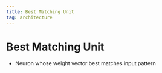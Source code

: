 ```yaml
---
title: Best Matching Unit
tag: architecture
---
```


# Best Matching Unit
- Neuron whose weight vector best matches input pattern

































